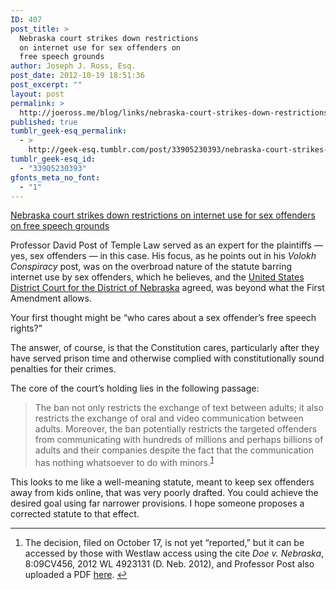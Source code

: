 ```yaml
---
ID: 407
post_title: >
  Nebraska court strikes down restrictions
  on internet use for sex offenders on
  free speech grounds
author: Joseph J. Ross, Esq.
post_date: 2012-10-19 18:51:36
post_excerpt: ""
layout: post
permalink: >
  http://joeross.me/blog/links/nebraska-court-strikes-down-restrictions-on/
published: true
tumblr_geek-esq_permalink:
  - >
    http://geek-esq.tumblr.com/post/33905230393/nebraska-court-strikes-down-restrictions-on
tumblr_geek-esq_id:
  - "33905230393"
gfonts_meta_no_font:
  - "1"
---
```

<a href='http://www.volokh.com/2012/10/18/first-amendment-alive-and-well-in-nebraska/'>Nebraska court strikes down restrictions on internet use for sex offenders on free speech grounds</a><div class="link_description"><p>Professor David Post of Temple Law served as an expert for the plaintiffs &#8212; yes, sex offenders &#8212; in this case. His focus, as he points out in his <em>Volokh Conspiracy</em> post, was on the overbroad nature of the statute barring internet use by sex offenders, which he believes, and the <a href="http://www.ned.uscourts.gov/" target="_blank">United States District Court for the District of Nebraska</a> agreed, was beyond what the First Amendment allows.</p>

<p>Your first thought might be &#8220;who cares about a sex offender&#8217;s free speech rights?&#8221;</p>

<p>The answer, of course, is that the Constitution cares, particularly after they have served prison time and otherwise complied with constitutionally sound penalties for their crimes.</p>

<p>The core of the court&#8217;s holding lies in the following passage:</p>

<blockquote>
  <p>The ban not only restricts the exchange of text between adults; it also restricts the exchange of oral and video communication between adults. Moreover, the ban potentially restricts the targeted offenders from communicating with hundreds of millions and perhaps billions of adults and their companies despite the fact that the communication has nothing whatsoever to do with minors.<sup id="fnref:p33905230393-1"><a href="p33905230393-1" rel="footnote" target="_blank">1</a></sup></p>
</blockquote>

<p>This looks to me like a well-meaning statute, meant to keep sex offenders away from kids online, that was very poorly drafted. You could achieve the desired goal using far narrower provisions. I hope someone proposes a corrected statute to that effect.</p>

<div class="footnotes">
<hr><ol><li id="fn:p33905230393-1">
<p>The decision, filed on October 17, is not yet &#8220;reported,&#8221; but it can be accessed by those with Westlaw access using the cite <em>Doe v. Nebraska</em>, 8:09CV456, 2012 WL 4923131 (D. Neb. 2012), and Professor Post also uploaded a PDF <a href="http://www.scribd.com/doc/110371905/Sora-Order-121017" target="_blank">here</a>. <a href="p33905230393-1" rev="footnote" target="_blank">↩</a></p>
</li>

</ol></div></div>